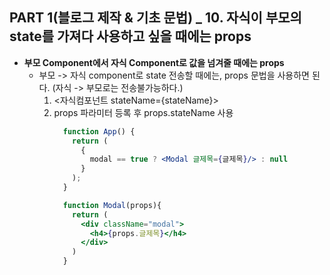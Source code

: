 ## PART 1(블로그 제작 & 기초 문법) _ 10. 자식이 부모의 state를 가져다 사용하고 싶을 때에는 props

- **부모 Component에서 자식 Component로 값을 넘겨줄 때에는 props**
  - 부모 -> 자식 component로 state 전송할 때에는, props 문법을 사용하면 된다. (자식 -> 부모로는 전송불가능하다.)
    1. <자식컴포넌트 stateName={stateName}>
    2. props 파라미터 등록 후 props.stateName 사용
       ```jsx
         function App() {
           return (
             {
               modal == true ? <Modal 글제목={글제목}/> : null
             }
           );
         }

         function Modal(props){
           return (
             <div className="modal">
               <h4>{props.글제목}</h4>
             </div>
           )
         }
       ```
